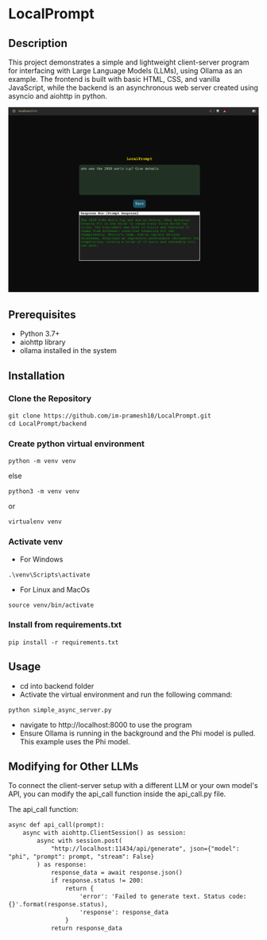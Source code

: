 # LocalPrompt

## Description
This project demonstrates a simple and lightweight client-server program for interfacing with Large Language Models (LLMs), using Ollama as an example. The frontend is built with basic HTML, CSS, and vanilla JavaScript, while the backend is an asynchronous web server created using asyncio and aiohttp in python.

![LocalPrompt Screenshot](readme-images/image.png)

## Prerequisites
- Python 3.7+
- aiohttp library
- ollama installed in the system

## Installation
### Clone the Repository

```
git clone https://github.com/im-pramesh10/LocalPrompt.git
cd LocalPrompt/backend
```
### Create python virtual environment
```
python -m venv venv
```
else
```
python3 -m venv venv
```
or
```
virtualenv venv
```

### Activate venv
- For Windows
```
.\venv\Scripts\activate
```
- For Linux and MacOs
```
source venv/bin/activate
```
### Install from requirements.txt
```
pip install -r requirements.txt
```

## Usage
- cd into backend folder
- Activate the virtual environment and run the following command:
```
python simple_async_server.py
```
- navigate to http://localhost:8000 to use the program
- Ensure Ollama is running in the background and the Phi model is pulled. This example uses the Phi model.

## Modifying for Other LLMs
To connect the client-server setup with a different LLM or your own model's API, you can modify the api_call function inside the api_call.py file.

The api_call function:
```
async def api_call(prompt):
    async with aiohttp.ClientSession() as session:
        async with session.post(
            "http://localhost:11434/api/generate", json={"model": "phi", "prompt": prompt, "stream": False}
        ) as response:
            response_data = await response.json()
            if response.status != 200:
                return {
                    'error': 'Failed to generate text. Status code: {}'.format(response.status),
                    'response': response_data
                }
            return response_data

```